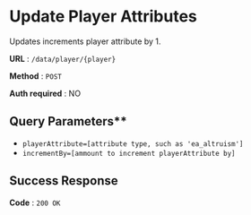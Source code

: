# Update Player Attributes

Updates increments player attribute by 1.

**URL** : `/data/player/{player}`

**Method** : `POST`

**Auth required** : NO

## Query Parameters**

* `playerAttribute=[attribute type, such as 'ea_altruism']`
* `incrementBy=[ammount to increment playerAttribute by]`

## Success Response

**Code** : `200 OK`

